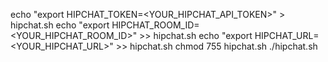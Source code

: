 echo "export HIPCHAT_TOKEN=<YOUR_HIPCHAT_API_TOKEN>" > hipchat.sh
echo "export HIPCHAT_ROOM_ID=<YOUR_HIPCHAT_ROOM_ID>" >> hipchat.sh
echo "export HIPCHAT_URL=<YOUR_HIPCHAT_URL>" >> hipchat.sh
chmod 755 hipchat.sh
./hipchat.sh

